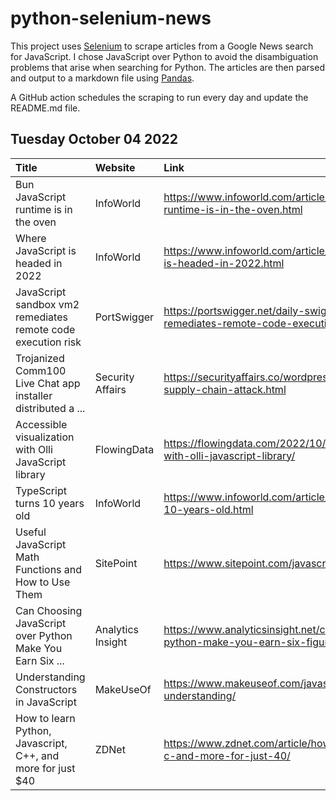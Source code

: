 # python-selenium-news

This project uses [Selenium](https://www.seleniumhq.org/) to scrape articles from a Google News search for JavaScript.
I chose JavaScript over Python to avoid the disambiguation problems that arise when searching for Python.
The articles are then parsed and output to a markdown file using [Pandas](https://pandas.pydata.org/).

A GitHub action schedules the scraping to run every day and update the README.md file.

## Tuesday October 04 2022


| Title                                                        | Website           | Link                                                                                            |
|:-------------------------------------------------------------|:------------------|:------------------------------------------------------------------------------------------------|
| Bun JavaScript runtime is in the oven                        | InfoWorld         | https://www.infoworld.com/article/3675351/bun-javascript-runtime-is-in-the-oven.html            |
| Where JavaScript is headed in 2022                           | InfoWorld         | https://www.infoworld.com/article/3674859/where-javascript-is-headed-in-2022.html               |
| JavaScript sandbox vm2 remediates remote code execution risk | PortSwigger       | https://portswigger.net/daily-swig/javascript-sandbox-vm2-remediates-remote-code-execution-risk |
| Trojanized Comm100 Live Chat app installer distributed a ... | Security Affairs  | https://securityaffairs.co/wordpress/136582/hacking/comm100-supply-chain-attack.html            |
| Accessible visualization with Olli JavaScript library        | FlowingData       | https://flowingdata.com/2022/10/04/accessible-visualization-with-olli-javascript-library/       |
| TypeScript turns 10 years old                                | InfoWorld         | https://www.infoworld.com/article/3675546/typescript-turns-10-years-old.html                    |
| Useful JavaScript Math Functions and How to Use Them         | SitePoint         | https://www.sitepoint.com/javascript-math-functions/                                            |
| Can Choosing JavaScript over Python Make You Earn Six ...    | Analytics Insight | https://www.analyticsinsight.net/can-choosing-javascript-over-python-make-you-earn-six-figures/ |
| Understanding Constructors in JavaScript                     | MakeUseOf         | https://www.makeuseof.com/javascript-constructors-understanding/                                |
| How to learn Python, Javascript, C++, and more for just $40  | ZDNet             | https://www.zdnet.com/article/how-to-learn-python-javascript-c-and-more-for-just-40/            |